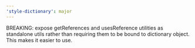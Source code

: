 ```yaml
---
'style-dictionary': major
---
```


BREAKING: expose getReferences and usesReference utilities as standalone utils rather than requiring them to be bound to dictionary object. This makes it easier to use.
